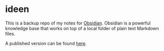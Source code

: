 # ideen
This is a backup repo of my notes for [Obsidian](https://obsidian.md/). Obsidian is a powerful knowledge base that works on top of
a local folder of plain text Markdown files. 

A published version can be found [here](https://publish.obsidian.md/ideen/Welcome).
